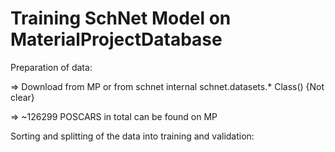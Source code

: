 # Training SchNet Model on  MaterialProjectDatabase

Preparation of data:

=>  Download from MP or from schnet internal schnet.datasets.* Class() {Not clear}

=>  ~126299 POSCARS in total can be found on MP

Sorting and splitting of the data into training and validation:


